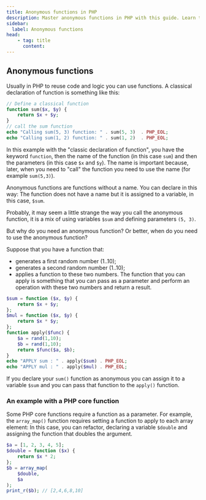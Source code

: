 ```yaml
---
title: Anonymous functions in PHP
description: Master anonymous functions in PHP with this guide. Learn to use anonymous functions effectively through practical examples.
sidebar:
  label: Anonymous functions
head:
    - tag: title
      content:
---
```


## Anonymous functions

Usually in PHP to reuse code and logic you can use functions. A classical declaration of function is something like this:

```php
// Define a classical function
function sum($x, $y) {
    return $x + $y;
}
// call the sum function
echo "Calling sum(5, 3) function: " . sum(5, 3)  . PHP_EOL;
echo "Calling sum(1, 2) function: " . sum(1, 2)  . PHP_EOL;
```

In this example with the "classic declaration of function", you have the keyword `function`, then the name of the function (in this case `sum`) and then the parameters (in this case `$x` and `$y`). The name is important because, later, when you need to "call" the function you need to use the name (for example `sum(5,3)`).

Anonymous functions are functions without a name. You can declare in this way:
The function does not have a name but it is assigned to a variable, in this case, `$sum`.

Probably, it may seem a little strange the way you call the anonymous function, it is a mix of using variables `$sum` and defining parameters `(5, 3)`.

But why do you need an anonymous function? Or better, when do you need to use the anonymous function?

Suppose that you have a function that:

- generates a first random number (1..10);
- generates a second random number (1..10);
- applies a function to these two numbers. The function that you can apply is something that you can pass as a parameter and perform an operation with these two numbers and return a result.

```php
$sum = function ($x, $y) {
    return $x + $y;
};
$mul = function ($x, $y) {
    return $x * $y;
};
function apply($func) {
    $a = rand(1,10);
    $b = rand(1,10);
    return $func($a, $b);
}
echo "APPLY sum : " . apply($sum) . PHP_EOL;
echo "APPLY mul : " . apply($mul) . PHP_EOL;
```

If you declare your `sum()` function as anonymous you can assign it to a variable `$sum` and you can pass that function to the `apply()` function.

### An example with a PHP core function

Some PHP core functions require a function as a parameter. For example, the `array_map()` function requires setting a function to apply to each array element:
In this case, you can refactor, declaring a variable `$double` and assigning the function that doubles the argument.

```php
$a = [1, 2, 3, 4, 5];
$double = function ($x) {
    return $x * 2;
};
$b = array_map(
    $double,
    $a
);
print_r($b); // [2,4,6,8,10]
```

